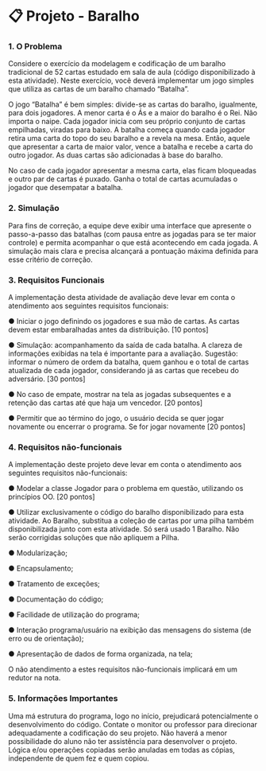 # 📋 Projeto - Baralho

### 1. O Problema

Considere o exercício da modelagem e codificação de um baralho tradicional de 52 cartas estudado em sala de aula (código disponibilizado à esta atividade). Neste exercício, você deverá implementar um jogo simples que utiliza as cartas de um baralho chamado “Batalha”.

O jogo “Batalha” é bem simples: divide-se as cartas do baralho, igualmente, para dois jogadores. A menor carta é o Ás e a maior do baralho é o Rei. Não importa o naipe. Cada jogador inicia com seu próprio conjunto de cartas empilhadas, viradas para baixo. A batalha começa quando cada jogador retira uma carta do topo do seu baralho e a revela na mesa. Então, aquele que apresentar a carta de maior valor, vence a batalha e recebe a carta do outro jogador. As duas cartas são adicionadas à base do baralho. 

No caso de cada jogador apresentar a mesma carta, elas ficam bloqueadas e outro par de cartas é puxado. Ganha o total de cartas acumuladas o jogador que desempatar a batalha.

### 2. Simulação

Para fins de correção, a equipe deve exibir uma interface que apresente o passo-a-passo das batalhas (com pausa entre as jogadas para se ter maior controle) e permita acompanhar o que está acontecendo em cada jogada. A simulação mais clara e precisa alcançará a pontuação máxima definida para esse critério de correção.

### 3. Requisitos Funcionais

A implementação desta atividade de avaliação deve levar em conta o atendimento aos seguintes requisitos funcionais:


●	Iniciar o jogo definindo os jogadores e sua mão de cartas.  As cartas devem estar embaralhadas antes da distribuição. [10 pontos]

●	Simulação: acompanhamento da saída de cada batalha. A clareza de informações exibidas na tela é importante para a avaliação. Sugestão: informar o número de ordem da batalha, quem ganhou e o total de cartas atualizada de cada jogador, considerando já as cartas que recebeu do adversário. [30 pontos]

●	No caso de empate, mostrar na tela as jogadas subsequentes e a retenção das cartas até que haja um vencedor. [20 pontos]

●	Permitir que ao término do jogo, o usuário decida se quer jogar novamente ou encerrar o programa. Se for jogar novamente [20 pontos]


### 4. Requisitos não-funcionais

A implementação deste projeto deve levar em conta o atendimento aos seguintes requisitos não-funcionais:


●	Modelar a classe Jogador para o problema em questão, utilizando os princípios OO. [20 pontos]

●	Utilizar exclusivamente o código do baralho disponibilizado para esta atividade. Ao Baralho, substitua a coleção de cartas por uma pilha também disponibilizada junto com esta atividade. Só será usado 1 Baralho. Não serão corrigidas soluções que não apliquem a Pilha.

●	Modularização;

●	Encapsulamento;

●	Tratamento de exceções;

●	Documentação do código;

●	Facilidade de utilização do programa;

●	Interação programa/usuário na exibição das mensagens do sistema (de erro ou de orientação);

●	Apresentação de dados de forma organizada, na tela;


O não atendimento a estes requisitos não-funcionais implicará em um redutor na nota.

### 5. Informações Importantes
 Uma má estrutura do programa, logo no início, prejudicará potencialmente o desenvolvimento do código. Contate o monitor ou professor para direcionar adequadamente a codificação do seu projeto. Não haverá a menor possibilidade do aluno não ter assistência para desenvolver o projeto. Lógica e/ou operações copiadas serão anuladas em todas as cópias, independente de quem fez e quem copiou.
